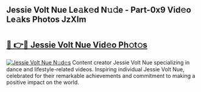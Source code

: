 ## Jessie Volt Nue Le𝚊k𝚎d N𝚞𝚍e - Part-0x9 Vid𝚎o Le𝚊ks Photos JzXIm

# <h2><a href="http://fb6m02.evod.top/?m=Jessie+Volt+Nue">🔗 👉🔴 Jessie Volt Nue Vid𝚎o Ph𝚘t𝚘s</a></h2>

[![Jessie Volt Nue N𝚞d𝚎s](https://i.imgur.com/8V9OHl7.gif)](http://fb6m02.evod.top/?m=Jessie+Volt+Nue)
Content creator Jessie Volt Nue specializing in dance and lifestyle-related videos. Inspiring individual Jessie Volt Nue, celebrated for their remarkable achievements and commitment to making a positive impact on the world. 
